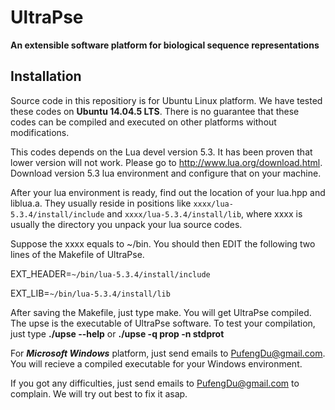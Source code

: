 # UltraPse
**An extensible software platform for biological sequence representations**

## Installation

Source code in this repositiory is for Ubuntu Linux platform. We have tested these codes on **Ubuntu 14.04.5 LTS**. There is no guarantee that these codes can be compiled and executed on other platforms without modifications.

This codes depends on the Lua devel version 5.3. It has been proven that lower version will not work. Please go to http://www.lua.org/download.html. Download version 5.3 lua environment and configure that on your machine.

After your lua environment is ready, find out the location of your lua.hpp and liblua.a. They usually reside in positions like 
`xxxx/lua-5.3.4/install/include` and `xxxx/lua-5.3.4/install/lib`, where xxxx is usually the directory you unpack your lua source codes.

Suppose the xxxx equals to ~/bin. You should then EDIT the following two lines of the Makefile of UltraPse.

EXT_HEADER=`~/bin/lua-5.3.4/install/include`

EXT_LIB=`~/bin/lua-5.3.4/install/lib`

After saving the Makefile, just type make. You will get UltraPse compiled. The upse is the executable of UltraPse software.
To test your compilation, just type **./upse --help** or **./upse -q prop -n stdprot**

For ***Microsoft Windows*** platform, just send emails to PufengDu@gmail.com. You will recieve a compiled executable for your Windows environment.

If you got any difficulties, just send emails to PufengDu@gmail.com to complain. We will try out best to fix it asap.
